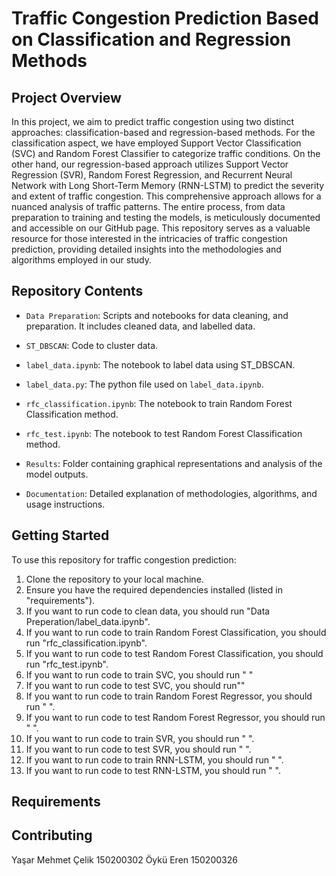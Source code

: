 # Traffic Congestion Prediction Based on Classification and Regression Methods

## Project Overview
In this project, we aim to predict traffic congestion using two distinct approaches: classification-based and regression-based methods. For the classification aspect, we have employed Support Vector Classification (SVC) and Random Forest Classifier to categorize traffic conditions. On the other hand, our regression-based approach utilizes Support Vector Regression (SVR), Random Forest Regression, and Recurrent Neural Network with Long Short-Term Memory (RNN-LSTM) to predict the severity and extent of traffic congestion. This comprehensive approach allows for a nuanced analysis of traffic patterns. The entire process, from data preparation to training and testing the models, is meticulously documented and accessible on our GitHub page. This repository serves as a valuable resource for those interested in the intricacies of traffic congestion prediction, providing detailed insights into the methodologies and algorithms employed in our study.

## Repository Contents
- `Data Preparation`: Scripts and notebooks for data cleaning, and preparation. It includes cleaned data, and labelled data.
- `ST_DBSCAN`: Code to cluster data.
- `label_data.ipynb`: The notebook to label data using ST_DBSCAN.
- `label_data.py`: The python file used on `label_data.ipynb`.
- `rfc_classification.ipynb`: The notebook to train Random Forest Classification method.
- `rfc_test.ipynb`: The notebook to test Random Forest Classification method.

  

- `Results`: Folder containing graphical representations and analysis of the model outputs.
- `Documentation`: Detailed explanation of methodologies, algorithms, and usage instructions.
  
## Getting Started
To use this repository for traffic congestion prediction:
1. Clone the repository to your local machine.
2. Ensure you have the required dependencies installed (listed in "requirements").
3. If you want to run code to clean data, you should run "Data Preperation/label_data.ipynb".
4. If you want to run code to train Random Forest Classification, you should run "rfc_classification.ipynb".
5. If you want to run code to test Random Forest Classification, you should run "rfc_test.ipynb".
6. If you want to run code to train SVC, you should run " "
7. If you want to run code to test SVC, you should run""
8. If you want to run code to train Random Forest Regressor, you should run " ".
9. If you want to run code to test Random Forest Regressor, you should run " ".
10. If you want to run code to train SVR, you should run " ".
11. If you want to run code to test SVR, you should run " ".
12. If you want to run code to train RNN-LSTM, you should run " ".
13. If you want to run code to test RNN-LSTM, you should run " ".

## Requirements


## Contributing
Yaşar Mehmet Çelik 150200302
Öykü Eren 150200326

